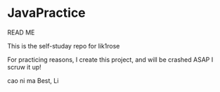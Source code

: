 JavaPractice
============

READ ME

This is the self-studay repo for lik1rose

For practicing reasons, I create this project, and will be crashed ASAP I scruw it up!

cao ni ma
Best, Li
